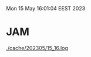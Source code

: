 Mon 15 May 16:01:04 EEST 2023
# JAM
<a href='./cache/202305/15_16.log'>./cache/202305/15_16.log</a>
